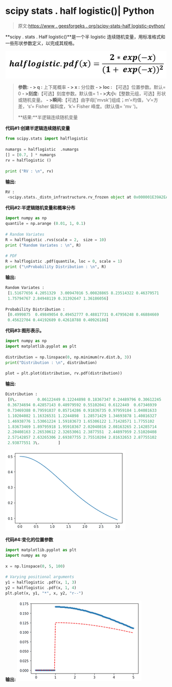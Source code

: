 # scipy stats . half logistic()| Python

> 原文:[https://www . geesforgeks . org/scipy-stats-half logistic-python/](https://www.geeksforgeeks.org/scipy-stats-halflogistic-python/)

**scipy . stats . Half logistic()**是一个半 logistic 连续随机变量，用标准格式和一些形状参数定义，以完成其规格。

![](img/baf77ca00f4914631a2d69a8372269ab.png)

> **参数:**
> **- > q :** 上下尾概率
> **- > x :** 分位数
> **- > loc :** 【可选】位置参数。默认= 0
> **- >刻度:**【可选】刻度参数。默认值= 1
> **- >大小:**【整数元组，可选】形状或随机变量。
> **- >瞬间:**【可选】由字母['mvsk']组成；m’=均值，‘v’=方差，‘s’= Fisher 偏斜度，‘k’= Fisher 峰度。(默认值= 'mv ')。
> 
> **结果:**半逻辑连续随机变量

**代码#1:创建半逻辑连续随机变量**

```py
from scipy.stats import halflogistic  

numargs = halflogistic  .numargs
[] = [0.7, ] * numargs
rv = halflogistic ()

print ("RV : \n", rv) 
```

**输出:**

```py
RV : 
 <scipy.stats._distn_infrastructure.rv_frozen object at 0x000001E39A2EA7B8>

```

**代码#2:半逻辑随机变量和概率分布**

```py
import numpy as np
quantile = np.arange (0.01, 1, 0.1)

# Random Variates
R = halflogistic .rvs(scale = 2,  size = 10)
print ("Random Variates : \n", R)

# PDF
R = halflogistic .pdf(quantile, loc = 0, scale = 1)
print ("\nProbability Distribution : \n", R)
```

**输出:**

```py
Random Variates : 
 [1.51677656 4.2051329  3.00947016 5.00828865 8.23514322 0.46379571
 1.75794767 2.84948119 0.31392647 1.36186056]

Probability Distribution : 
 [0.4999875  0.49849054 0.49452777 0.48817731 0.47956248 0.46884669
 0.45622704 0.44192689 0.42618788 0.40926186]
```

**代码#3:图形表示。**

```py
import numpy as np
import matplotlib.pyplot as plt

distribution = np.linspace(0, np.minimum(rv.dist.b, 3))
print("Distribution : \n", distribution)

plot = plt.plot(distribution, rv.pdf(distribution))
```

**输出:**

```py
Distribution : 
 [0\.         0.06122449 0.12244898 0.18367347 0.24489796 0.30612245
 0.36734694 0.42857143 0.48979592 0.55102041 0.6122449  0.67346939
 0.73469388 0.79591837 0.85714286 0.91836735 0.97959184 1.04081633
 1.10204082 1.16326531 1.2244898  1.28571429 1.34693878 1.40816327
 1.46938776 1.53061224 1.59183673 1.65306122 1.71428571 1.7755102
 1.83673469 1.89795918 1.95918367 2.02040816 2.08163265 2.14285714
 2.20408163 2.26530612 2.32653061 2.3877551  2.44897959 2.51020408
 2.57142857 2.63265306 2.69387755 2.75510204 2.81632653 2.87755102
 2.93877551 3\.        ]

```

![](img/fe59dc4b2e7e9edccffc6a31c7f78968.png)

**代码#4:变化的位置参数**

```py
import matplotlib.pyplot as plt
import numpy as np

x = np.linspace(0, 5, 100)

# Varying positional arguments
y1 = halflogistic .pdf(x, 1, 3)
y2 = halflogistic .pdf(x, 1, 4)
plt.plot(x, y1, "*", x, y2, "r--")
```

**输出:**
![](img/4a14932b5b5f6d4a63accd45bd2ddce1.png)
